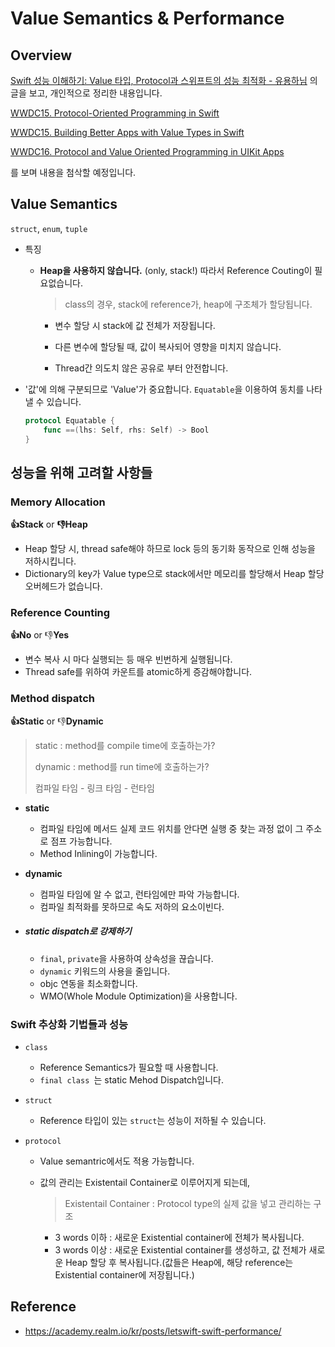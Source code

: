 # Value Semantics & Performance

## Overview

[Swift 성능 이해하기: Value 타입, Protocol과 스위프트의 성능 최적화 - 유용하님](https://academy.realm.io/kr/posts/letswift-swift-performance/) 의 글을 보고, 개인적으로 정리한 내용입니다.

[WWDC15. Protocol-Oriented Programming in Swift](https://developer.apple.com/videos/play/wwdc2015/408/)

[WWDC15. Building Better Apps with Value Types in Swift](https://developer.apple.com/videos/play/wwdc2015/414/)

[WWDC16. Protocol and Value Oriented Programming in UIKit Apps](https://developer.apple.com/videos/play/wwdc2016/419/)

를 보며 내용을 첨삭할 예정입니다.

## Value Semantics

`struct`, `enum`, `tuple`

- 특징

  - **Heap을 사용하지 않습니다.** (only, stack!) 따라서 Reference Couting이 필요없습니다.

    > class의 경우, stack에 reference가, heap에 구조체가 할당됩니다.

    - 변수 할당 시 stack에 값 전체가 저장됩니다.
    - 다른 변수에 할당될 때, 값이 복사되어 영향을 미치지 않습니다.

    - Thread간 의도치 않은 공유로 부터 안전합니다.

- '값'에 의해 구분되므로 'Value'가 중요합니다. `Equatable`을 이용하여 동치를 나타낼 수 있습니다.

  ```swift
  protocol Equatable {
      func ==(lhs: Self, rhs: Self) -> Bool
  }
  ```



## 성능을 위해 고려할 사항들

### Memory Allocation

**👍Stack** or **👎Heap**

- Heap 할당 시, thread safe해야 하므로 lock 등의 동기화 동작으로 인해 성능을 저하시킵니다.
- Dictionary의 key가 Value type으로 stack에서만 메모리를 할당해서 Heap 할당 오버헤드가 없습니다.

### Reference Counting

**👍No** or 👎**Yes**

- 변수 복사 시 마다 실행되는 등 매우 빈번하게 실행됩니다.
- Thread safe를 위하여 카운트를 atomic하게 증감해야합니다.

### Method dispatch

**👍Static** or 👎**Dynamic**

> static : method를 compile time에 호출하는가? 
>
> dynamic : method를 run time에 호출하는가?
>
> 컴파일 타임 - 링크 타임 - 런타임

- **static**

  - 컴파일 타임에 메서드 실제 코드 위치를 안다면 실행 중 찾는 과정 없이 그 주소로 점프 가능합니다.
  - Method Inlining이 가능합니다.

- **dynamic** 

  - 컴파일 타임에 알 수 없고, 런타임에만 파악 가능합니다.
  - 컴파일 최적화를 못하므로 속도 저하의 요소이빈다.

- ##### static dispatch로 강제하기

  - `final`, `private`을 사용하여 상속성을 끊습니다.
  - `dynamic` 키워드의 사용을 줄입니다.
  - objc 연동을 최소화합니다.
  - WMO(Whole Module Optimization)을 사용합니다.

### Swift 추상화 기법들과 성능

- `class` 
  - Reference Semantics가 필요할 때 사용합니다.
  - `final class `는 static Mehod Dispatch입니다.

- `struct`

  - Reference 타입이 있는 `struct`는 성능이 저하될 수 있습니다.

- `protocol`

  - Value semantric에서도 적용 가능합니다.

  - 값의 관리는 Existentail Container로 이루어지게 되는데,

    > Existentail Container : Protocol type의 실제 값을 넣고 관리하는 구조

    - 3 words 이하 : 새로운 Existential container에 전체가 복사됩니다.
    - 3 words 이상 : 새로운 Existential container를 생성하고, 값 전체가 새로운 Heap 할당 후 복사됩니다.(값들은 Heap에, 해당 reference는 Existential container에 저장됩니다.)

## Reference

- https://academy.realm.io/kr/posts/letswift-swift-performance/